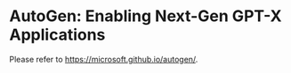 # AutoGen: Enabling Next-Gen GPT-X Applications

Please refer to https://microsoft.github.io/autogen/.
